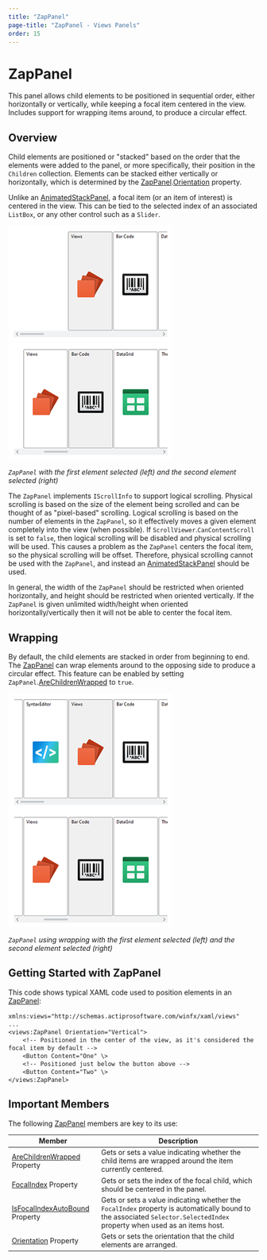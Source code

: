 ```yaml
---
title: "ZapPanel"
page-title: "ZapPanel - Views Panels"
order: 15
---
```

# ZapPanel

This panel allows child elements to be positioned in sequential order, either horizontally or vertically, while keeping a focal item centered in the view.  Includes support for wrapping items around, to produce a circular effect.

## Overview

Child elements are positioned or "stacked" based on the order that the elements were added to the panel, or more specifically, their position in the `Children` collection.  Elements can be stacked either vertically or horizontally, which is determined by the [ZapPanel](xref:ActiproSoftware.Windows.Controls.Views.ZapPanel).[Orientation](xref:ActiproSoftware.Windows.Controls.Views.ZapPanel.Orientation) property.

Unlike an [AnimatedStackPanel](xref:ActiproSoftware.Windows.Controls.Views.AnimatedStackPanel), a focal item (or an item of interest) is centered in the view.  This can be tied to the selected index of an associated `ListBox`, or any other control such as a `Slider`.

![Screenshot](../images/zappanel-no-wrap1.png)![Screenshot](../images/zappanel-no-wrap2.png)

*`ZapPanel` with the first element selected (left) and the second element selected (right)*

The `ZapPanel` implements `IScrollInfo` to support logical scrolling.  Physical scrolling is based on the size of the element being scrolled and can be thought of as "pixel-based" scrolling.  Logical scrolling is based on the number of elements in the `ZapPanel`, so it effectively moves a given element completely into the view (when possible).  If `ScrollViewer`.`CanContentScroll` is set to `false`, then logical scrolling will be disabled and physical scrolling will be used.  This causes a problem as the `ZapPanel` centers the focal item, so the physical scrolling will be offset.  Therefore, physical scrolling cannot be used with the `ZapPanel`, and instead an [AnimatedStackPanel](xref:ActiproSoftware.Windows.Controls.Views.AnimatedStackPanel) should be used.

In general, the width of the `ZapPanel` should be restricted when oriented horizontally, and height should be restricted when oriented vertically.  If the `ZapPanel` is given unlimited width/height when oriented horizontally/vertically then it will not be able to center the focal item.

## Wrapping

By default, the child elements are stacked in order from beginning to end.  The [ZapPanel](xref:ActiproSoftware.Windows.Controls.Views.ZapPanel) can wrap elements around to the opposing side to produce a circular effect.  This feature can be enabled by setting `ZapPanel`.[AreChildrenWrapped](xref:ActiproSoftware.Windows.Controls.Views.ZapPanel.AreChildrenWrapped) to `true`.

![Screenshot](../images/zappanel-wrap1.png)![Screenshot](../images/zappanel-wrap2.png)

*`ZapPanel` using wrapping with the first element selected (left) and the second element selected (right)*

## Getting Started with ZapPanel

This code shows typical XAML code used to position elements in an [ZapPanel](xref:ActiproSoftware.Windows.Controls.Views.ZapPanel):

```xaml
xmlns:views="http://schemas.actiprosoftware.com/winfx/xaml/views"
...
<views:ZapPanel Orientation="Vertical">
	<!-- Positioned in the center of the view, as it's considered the focal item by default -->
	<Button Content="One" \>
	<!-- Positioned just below the button above -->
	<Button Content="Two" \>
</views:ZapPanel>
```

## Important Members

The following [ZapPanel](xref:ActiproSoftware.Windows.Controls.Views.ZapPanel) members are key to its use:

| Member | Description |
|-----|-----|
| [AreChildrenWrapped](xref:ActiproSoftware.Windows.Controls.Views.ZapPanel.AreChildrenWrapped) Property | Gets or sets a value indicating whether the child items are wrapped around the item currently centered. |
| [FocalIndex](xref:ActiproSoftware.Windows.Controls.Views.ZapPanel.FocalIndex) Property | Gets or sets the index of the focal child, which should be centered in the panel. |
| [IsFocalIndexAutoBound](xref:ActiproSoftware.Windows.Controls.Views.ZapPanel.IsFocalIndexAutoBound) Property | Gets or sets a value indicating whether the `FocalIndex` property is automatically bound to the associated `Selector.SelectedIndex` property when used as an items host. |
| [Orientation](xref:ActiproSoftware.Windows.Controls.Views.ZapPanel.Orientation) Property | Gets or sets the orientation that the child elements are arranged. |
